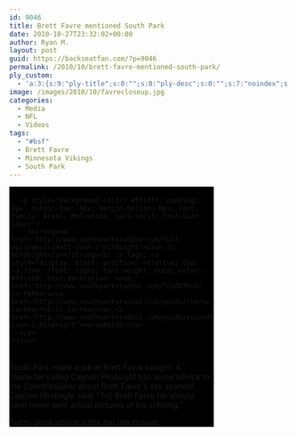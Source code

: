 ```yaml
---
id: 9046
title: Brett Favre mentioned South Park
date: 2010-10-27T23:32:02+00:00
author: Ryan M.
layout: post
guid: https://backseatfan.com/?p=9046
permalink: /2010/10/brett-favre-mentioned-south-park/
ply_custom:
  - 'a:3:{s:9:"ply-title";s:0:"";s:8:"ply-desc";s:0:"";s:7:"noindex";s:0:"";}'
image: /images/2010/10/favrecloseup.jpg
categories:
  - Media
  - NFL
  - Videos
tags:
  - "#bsf"
  - Brett Favre
  - Minnesota Vikings
  - South Park
---
```


<div class="entry">
  <div style="background-color: #000000; width: 368px;">
    <div style="padding: 4px;">
      </p>

      <p style="background-color: #ffffff; padding: 4px; margin-top: 4px; margin-bottom: 0px; font-family: Arial, Helvetica, sans-serif; font-size: 12px;">
        <strong><a href="http://www.southparkstudios.com/full-episodes/s14e11-coon-2-hindsight">Coon 2: Hindsight</a></strong><br /> Tags: <a style="display: block; position: relative; top: -1.33em; float: right; font-weight: bold; color: #ffcc00; text-decoration: none;" href="http://www.southparkstudios.com/">SOUTH<br /> PARK</a><a href="http://www.southparkstudios.com/guide/characters/eric-cartman">Eric Cartman</a>,<a href="http://www.southparkstudios.com/guide/episodes/s14e11-coon-2-hindsight">more&#8230;</a>
      </p>
    </div>
  </div>

  <p>
    South Park made a jab at Brett Favre tonight. A character called Captain Hindsight has some advice to the Commissioner about Brett Favre's sex scandal. Captain Hindsight said, &#8220;Tell Brett Favre He should have never sent actual pictures of his schlong.&#8221;
  </p>

  <p>
    Pretty good advice. Little too late though.
  </p>
</div>
